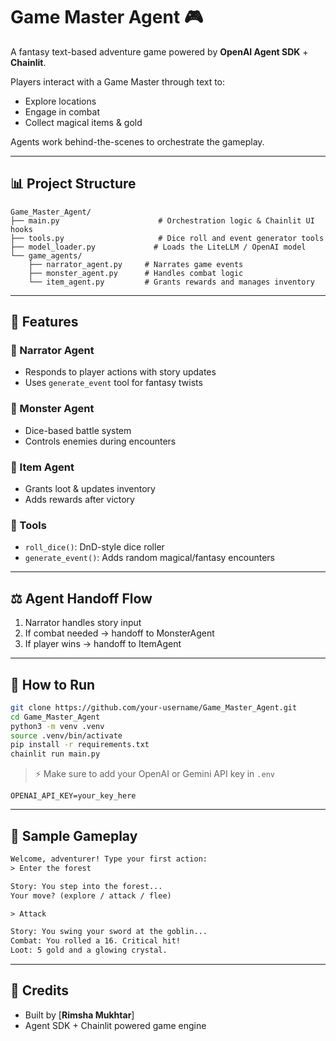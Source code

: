 # Game Master Agent 🎮

A fantasy text-based adventure game powered by **OpenAI Agent SDK** + **Chainlit**.

Players interact with a Game Master through text to:
- Explore locations
- Engage in combat
- Collect magical items & gold

Agents work behind-the-scenes to orchestrate the gameplay.

---

## 📊 Project Structure

```
Game_Master_Agent/
├── main.py                      # Orchestration logic & Chainlit UI hooks
├── tools.py                     # Dice roll and event generator tools
├── model_loader.py             # Loads the LiteLLM / OpenAI model
└── game_agents/
    ├── narrator_agent.py     # Narrates game events
    ├── monster_agent.py      # Handles combat logic
    └── item_agent.py         # Grants rewards and manages inventory
```

---

## 🧠 Features

### 📖 Narrator Agent
- Responds to player actions with story updates
- Uses `generate_event` tool for fantasy twists

### 🐉 Monster Agent
- Dice-based battle system
- Controls enemies during encounters

### 🏹 Item Agent
- Grants loot & updates inventory
- Adds rewards after victory

### 🎲 Tools
- `roll_dice()`: DnD-style dice roller
- `generate_event()`: Adds random magical/fantasy encounters

---

## ⚖️ Agent Handoff Flow
1. Narrator handles story input
2. If combat needed → handoff to MonsterAgent
3. If player wins → handoff to ItemAgent

---

## 🚀 How to Run

```bash
git clone https://github.com/your-username/Game_Master_Agent.git
cd Game_Master_Agent
python3 -m venv .venv
source .venv/bin/activate
pip install -r requirements.txt
chainlit run main.py
```

> ⚡ Make sure to add your OpenAI or Gemini API key in `.env`

```env
OPENAI_API_KEY=your_key_here
```

---

## 🎉 Sample Gameplay
```txt
Welcome, adventurer! Type your first action:
> Enter the forest

Story: You step into the forest...
Your move? (explore / attack / flee)

> Attack

Story: You swing your sword at the goblin...
Combat: You rolled a 16. Critical hit!
Loot: 5 gold and a glowing crystal.
```

---

## 🌟 Credits
- Built by [**Rimsha Mukhtar**]
- Agent SDK + Chainlit powered game engine
